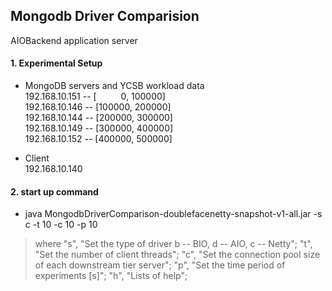 ## Mongodb Driver Comparision
AIOBackend application server

#### 1. Experimental Setup
- MongoDB servers and YCSB workload data  
192.168.10.151 -- [&emsp;&emsp;&ensp;&nbsp;0, 100000]  
192.168.10.146 -- [100000, 200000]  
192.168.10.144 -- [200000, 300000]  
192.168.10.149 -- [300000, 400000]  
192.168.10.152 -- [400000, 500000]  

- Client  
192.168.10.140

#### 2. start up command
- java MongodbDriverComparison-doublefacenetty-snapshot-v1-all.jar -s c -t 10 -c 10 -p 10


>where "s", "Set the type of driver b -- BIO, d -- AIO, c -- Netty";
      "t", "Set the number of client threads";
      "c", "Set the connection pool size of each downstream tier server";
      "p", "Set the time period of experiments [s]";
      "h", "Lists of help";

